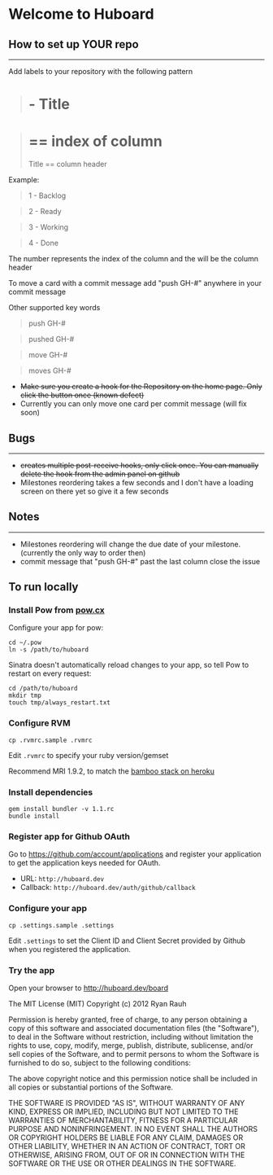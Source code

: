 # Welcome to Huboard

How to set up YOUR repo
--------------------------
* * *

Add labels to your repository with the following pattern

>  # - Title

>  # == index of column
>  Title == column header

Example:

>  1 - Backlog

>  2 - Ready

>  3 - Working

>  4 - Done

The number represents the index of the column and the will be the column header

To move a card with a commit message add "push GH-#" anywhere in your commit message

Other supported key words

> push GH-#

> pushed GH-#

> move GH-#

> moves GH-#

* ~~Make sure you create a hook for the Repository on the home page. Only click the button once (known defect)~~
* Currently you can only move one card per commit message (will fix soon)


Bugs
--------------------------
* * *

* ~~creates multiple post-receive hooks, only click once. You can manually delete the hook from the admin panel on github~~
* Milestones reordering takes a few seconds and I don't have a loading screen on there yet so give it a few seconds


Notes
--------------------------
* * *

* Milestones reordering will change the due date of your milestone. (currently the only way to order then)
* commit message that "push GH-#" past the last column close the issue

## To run locally

### Install Pow from [pow.cx](http://pow.cx)

Configure your app for pow:

    cd ~/.pow
    ln -s /path/to/huboard

Sinatra doesn't automatically reload changes to your app, so tell Pow to restart on every request:

    cd /path/to/huboard
    mkdir tmp
    touch tmp/always_restart.txt

### Configure RVM

    cp .rvmrc.sample .rvmrc

Edit `.rvmrc` to specify your ruby version/gemset

Recommend MRI 1.9.2, to match the [bamboo stack on heroku](http://devcenter.heroku.com/articles/stack)

### Install dependencies

    gem install bundler -v 1.1.rc
    bundle install

### Register app for Github OAuth

Go to https://github.com/account/applications and register your
application to get the application keys needed for OAuth.

- URL: `http://huboard.dev`
- Callback: `http://huboard.dev/auth/github/callback`

### Configure your app

    cp .settings.sample .settings

Edit `.settings` to set the Client ID and Client Secret provided by
Github when you registered the application.

### Try the app

Open your browser to http://huboard.dev/board

The MIT License (MIT)
Copyright (c) 2012 Ryan Rauh

Permission is hereby granted, free of charge, to any person obtaining a copy of this software and associated documentation files (the "Software"), to deal in the Software without restriction, including without limitation the rights to use, copy, modify, merge, publish, distribute, sublicense, and/or sell copies of the Software, and to permit persons to whom the Software is furnished to do so, subject to the following conditions:

The above copyright notice and this permission notice shall be included in all copies or substantial portions of the Software.

THE SOFTWARE IS PROVIDED "AS IS", WITHOUT WARRANTY OF ANY KIND, EXPRESS OR IMPLIED, INCLUDING BUT NOT LIMITED TO THE WARRANTIES OF MERCHANTABILITY, FITNESS FOR A PARTICULAR PURPOSE AND NONINFRINGEMENT. IN NO EVENT SHALL THE AUTHORS OR COPYRIGHT HOLDERS BE LIABLE FOR ANY CLAIM, DAMAGES OR OTHER LIABILITY, WHETHER IN AN ACTION OF CONTRACT, TORT OR OTHERWISE, ARISING FROM, OUT OF OR IN CONNECTION WITH THE SOFTWARE OR THE USE OR OTHER DEALINGS IN THE SOFTWARE.
